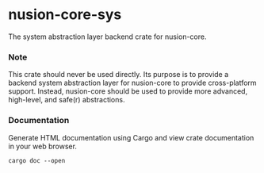 # nusion-core-sys
The system abstraction layer backend crate for nusion-core.

### Note
This crate should never be used directly.  Its purpose
is to provide a backend system abstraction layer for
nusion-core to provide cross-platform support. Instead,
nusion-core should be used to provide more advanced,
high-level, and safe(r) abstractions.

### Documentation
Generate HTML documentation using Cargo and view crate
documentation in your web browser.
```
cargo doc --open
```


